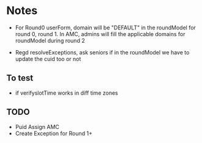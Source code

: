 # Notes

- For Round0 userForm, domain will be "DEFAULT" in the roundModel for round 0, round 1.
  In AMC, admins will fill the applicable domains for roundModel during round 2

- Regd resolveExceptions, ask seniors if in the roundModel we have to update the cuid too or not

## To test

- if verifyslotTime works in diff time zones

## TODO

- Puid Assign AMC
- Create Exception for Round 1+
